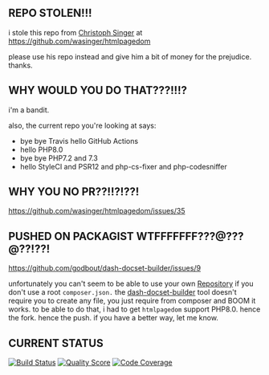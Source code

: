 ## REPO STOLEN!!!

i stole this repo from [Christoph Singer](https://github.com/wasinger) at https://github.com/wasinger/htmlpagedom 

please use his repo instead and give him a bit of money for the prejudice. thanks.

## WHY WOULD YOU DO THAT???!!!?

i'm a bandit.

also, the current repo you're looking at says:
* bye bye Travis hello GitHub Actions
* hello PHP8.0
* bye bye PHP7.2 and 7.3
* hello StyleCI and PSR12 and php-cs-fixer and php-codesniffer

## WHY YOU NO PR??!!?!??!

https://github.com/wasinger/htmlpagedom/issues/35

## PUSHED ON PACKAGIST WTFFFFFFF???@???@??!??!

https://github.com/godbout/dash-docset-builder/issues/9

unfortunately you can't seem to be able to use your own [Repository](https://github.com/godbout/dash-docset-builder/issues/9) if you don't use a root `composer.json.` the [dash-docset-builder](https://github.com/godbout/dash-docset-builder) tool doesn't require you to create any file, you just require from composer and BOOM it works. to be able to do that, i had to get `htmlpagedom` support PHP8.0. hence the fork. hence the push. if you have a better way, let me know.


## CURRENT STATUS

<p align="">
    <a href="https://github.com/godbout/htmlpagedom/actions"><img src="https://img.shields.io/github/workflow/status/godbout/htmlpagedom/tests" alt="Build Status"></a>
    <a href="https://scrutinizer-ci.com/g/godbout/htmlpagedom"><img src="https://img.shields.io/scrutinizer/g/godbout/htmlpagedom.svg" alt="Quality Score"></a>
    <a href="https://scrutinizer-ci.com/g/godbout/htmlpagedom"><img src="https://scrutinizer-ci.com/g/godbout/htmlpagedom/badges/coverage.png?b=master" alt="Code Coverage"></a>
</p>
